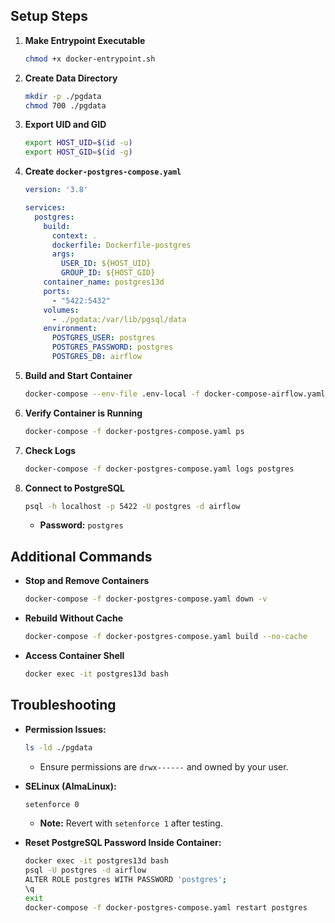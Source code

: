 ## Setup Steps

1. **Make Entrypoint Executable**
    ```bash
    chmod +x docker-entrypoint.sh
    ```

2. **Create Data Directory**
    ```bash
    mkdir -p ./pgdata
    chmod 700 ./pgdata
    ```

3. **Export UID and GID**
    ```bash
    export HOST_UID=$(id -u)
    export HOST_GID=$(id -g)
    ```

4. **Create `docker-postgres-compose.yaml`**
    ```yaml
    version: '3.8'

    services:
      postgres:
        build:
          context: .
          dockerfile: Dockerfile-postgres
          args:
            USER_ID: ${HOST_UID}
            GROUP_ID: ${HOST_GID}
        container_name: postgres13d
        ports:
          - "5422:5432"
        volumes:
          - ./pgdata:/var/lib/pgsql/data
        environment:
          POSTGRES_USER: postgres
          POSTGRES_PASSWORD: postgres
          POSTGRES_DB: airflow
    ```

5. **Build and Start Container**
    ```bash
    docker-compose --env-file .env-local -f docker-compose-airflow.yaml up -d --build
    ```

6. **Verify Container is Running**
    ```bash
    docker-compose -f docker-postgres-compose.yaml ps
    ```

7. **Check Logs**
    ```bash
    docker-compose -f docker-postgres-compose.yaml logs postgres
    ```

8. **Connect to PostgreSQL**
    ```bash
    psql -h localhost -p 5422 -U postgres -d airflow
    ```
    - **Password:** `postgres`

## Additional Commands

- **Stop and Remove Containers**
    ```bash
    docker-compose -f docker-postgres-compose.yaml down -v
    ```

- **Rebuild Without Cache**
    ```bash
    docker-compose -f docker-postgres-compose.yaml build --no-cache
    ```

- **Access Container Shell**
    ```bash
    docker exec -it postgres13d bash
    ```

## Troubleshooting

- **Permission Issues:**
    ```bash
    ls -ld ./pgdata
    ```
    - Ensure permissions are `drwx------` and owned by your user.

- **SELinux (AlmaLinux):**
    ```bash
    setenforce 0
    ```
    - **Note:** Revert with `setenforce 1` after testing.

- **Reset PostgreSQL Password Inside Container:**
    ```bash
    docker exec -it postgres13d bash
    psql -U postgres -d airflow
    ALTER ROLE postgres WITH PASSWORD 'postgres';
    \q
    exit
    docker-compose -f docker-postgres-compose.yaml restart postgres
    ```
